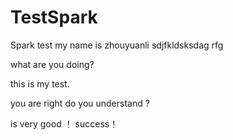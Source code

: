 # TestSpark
Spark test
my name is zhouyuanli
sdjfkldsksdag
rfg

what are you doing?


this is my test.


you are right
do you understand ?

is very good ！
success！
